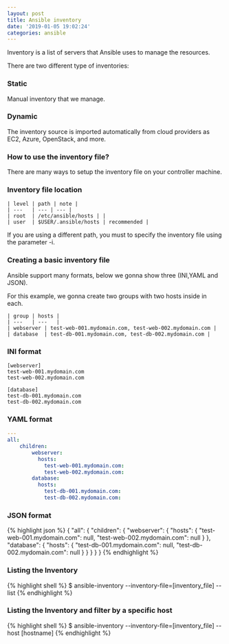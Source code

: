 ```yaml
---
layout: post
title: Ansible inventory
date: '2019-01-05 19:02:24'
categories: ansible
---
```


Inventory is a list of servers that Ansible uses to manage the resources.

There are two different type of inventories:

### Static

Manual inventory that we manage.

### Dynamic

The inventory source is imported automatically from cloud providers as EC2, Azure, OpenStack, and more.

### How to use the inventory file?

There are many ways to setup the inventory file on your controller machine.

### Inventory file location

```
| level | path | note |
| ---   | --- | --- |
| root  | /etc/ansible/hosts | |
| user  | $USER/.ansible/hosts | recommended |
```

If you are using a different path, you must to specify the inventory file using the parameter -i.

### Creating a basic inventory file

Ansible support many formats, below we gonna show three (INI,YAML and JSON).

For this example, we gonna create two groups with two hosts inside in each.

```
| group | hosts |
| ---   | ---   |
| webserver | test-web-001.mydomain.com, test-web-002.mydomain.com |
| database  | test-db-001.mydomain.com, test-db-002.mydomain.com |
```

### INI format
```
[webserver]
test-web-001.mydomain.com
test-web-002.mydomain.com
     
[database]
test-db-001.mydomain.com
test-db-002.mydomain.com
```

### YAML format
```yaml
---
all:
    children:
        webserver:
          hosts:
            test-web-001.mydomain.com:
            test-web-002.mydomain.com:
        database:
          hosts:
            test-db-001.mydomain.com:
            test-db-002.mydomain.com:
```

### JSON format
{% highlight json %}
{
    "all": {
        "children": {
            "webserver": {
                "hosts": {
                    "test-web-001.mydomain.com": null,
                    "test-web-002.mydomain.com": null
                }
            },
            "database": {
                "hosts": {
                    "test-db-001.mydomain.com": null,
                    "test-db-002.mydomain.com": null
                }
            }
        }
    }
}
{% endhighlight %}

### Listing the Inventory

{% highlight shell %}
$ ansible-inventory --inventory-file=[inventory_file] --list
{% endhighlight %}

### Listing the Inventory and filter by a specific host

{% highlight shell %}
$ ansible-inventory --inventory-file=[inventory_file] --host [hostname]
{% endhighlight %}